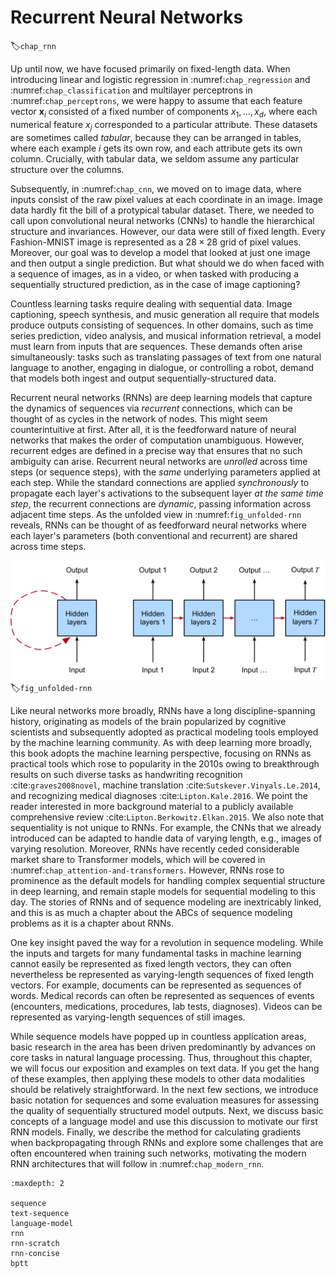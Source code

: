 # Recurrent Neural Networks
:label:`chap_rnn`

Up until now, we have focused primarily on fixed-length data.
When introducing linear and logistic regression
in :numref:`chap_regression` and :numref:`chap_classification`
and multilayer perceptrons in :numref:`chap_perceptrons`,
we were happy to assume that each feature vector $\mathbf{x}_i$
consisted of a fixed number of components $x_1, \dots, x_d$,
where each numerical feature $x_j$
corresponded to a particular attribute.
These datasets are sometimes called *tabular*,
because they can be arranged in tables,
where each example $i$ gets its own row,
and each attribute gets its own column.
Crucially, with tabular data, we seldom
assume any particular structure over the columns.

Subsequently, in :numref:`chap_cnn`,
we moved on to image data, where inputs consist
of the raw pixel values at each coordinate in an image.
Image data hardly fit the bill
of a protypical tabular dataset.
There, we needed to call upon convolutional neural networks (CNNs)
to handle the hierarchical structure and invariances.
However, our data were still of fixed length.
Every Fashion-MNIST image is represented
as a $28 \times 28$ grid of pixel values.
Moreover, our goal was to develop a model
that looked at just one image and then
output a single prediction.
But what should we do when faced with a
sequence of images, as in a video,
or when tasked with producing
a sequentially structured prediction,
as in the case of image captioning?

Countless learning tasks require dealing with sequential data.
Image captioning, speech synthesis, and music generation
all require that models produce outputs consisting of sequences.
In other domains, such as time series prediction,
video analysis, and musical information retrieval,
a model must learn from inputs that are sequences.
These demands often arise simultaneously:
tasks such as translating passages of text
from one natural language to another,
engaging in dialogue, or controlling a robot,
demand that models both ingest and output
sequentially-structured data.


Recurrent neural networks (RNNs) are deep learning models
that capture the dynamics of sequences via
*recurrent* connections, which can be thought of
as cycles in the network of nodes.
This might seem counterintuitive at first.
After all, it is the feedforward nature of neural networks
that makes the order of computation unambiguous.
However, recurrent edges are defined in a precise way
that ensures that no such ambiguity can arise.
Recurrent neural networks are *unrolled* across time steps (or sequence steps),
with the *same* underlying parameters applied at each step.
While the standard connections are applied *synchronously*
to propagate each layer's activations
to the subsequent layer *at the same time step*,
the recurrent connections are *dynamic*,
passing information across adjacent time steps.
As the unfolded view in :numref:`fig_unfolded-rnn` reveals,
RNNs can be thought of as feedforward neural networks
where each layer's parameters (both conventional and recurrent)
are shared across time steps.


![On the left recurrent connections are depicted via cyclic edges. On the right, we unfold the RNN over time steps. Here, recurrent edges span adjacent time steps, while conventional connections are computed synchronously.](../img/unfolded-rnn.svg)
:label:`fig_unfolded-rnn`


Like neural networks more broadly,
RNNs have a long discipline-spanning history,
originating as models of the brain popularized
by cognitive scientists and subsequently adopted
as practical modeling tools employed
by the machine learning community.
As with deep learning more broadly,
this book adopts the machine learning perspective,
focusing on RNNs as practical tools which rose
to popularity in the 2010s owing to
breakthrough results on such diverse tasks
as handwriting recognition :cite:`graves2008novel`,
machine translation :cite:`Sutskever.Vinyals.Le.2014`,
and recognizing medical diagnoses :cite:`Lipton.Kale.2016`.
We point the reader interested in more
background material to a publicly available
comprehensive review :cite:`Lipton.Berkowitz.Elkan.2015`.
We also note that sequentiality is not unique to RNNs.
For example, the CNNs that we already introduced
can be adapted to handle data of varying length,
e.g., images of varying resolution.
Moreover, RNNs have recently ceded considerable
market share to Transformer models,
which will be covered in :numref:`chap_attention-and-transformers`.
However, RNNs rose to prominence as the default models
for handling complex sequential structure in deep learning,
and remain staple models for sequential modeling to this day.
The stories of RNNs and of sequence modeling
are inextricably linked, and this is as much
a chapter about the ABCs of sequence modeling problems
as it is a chapter about RNNs.


One key insight paved the way for a revolution in sequence modeling.
While the inputs and targets for many fundamental tasks in machine learning
cannot easily be represented as fixed length vectors,
they can often nevertheless be represented as
varying-length sequences of fixed length vectors.
For example, documents can be represented as sequences of words.
Medical records can often be represented as sequences of events
(encounters, medications, procedures, lab tests, diagnoses).
Videos can be represented as varying-length sequences of still images.


While sequence models have popped up in countless application areas,
basic research in the area has been driven predominantly
by advances on core tasks in natural language processing.
Thus, throughout this chapter, we will focus
our exposition and examples on text data.
If you get the hang of these examples,
then applying these models to other data modalities
should be relatively straightforward.
In the next few sections, we introduce basic
notation for sequences and some evaluation measures
for assessing the quality of sequentially structured model outputs.
Next, we discuss basic concepts of a language model
and use this discussion to motivate our first RNN models.
Finally, we describe the method for calculating gradients
when backpropagating through RNNs and explore some challenges
that are often encountered when training such networks,
motivating the modern RNN architectures that will follow
in :numref:`chap_modern_rnn`.

```toc
:maxdepth: 2

sequence
text-sequence
language-model
rnn
rnn-scratch
rnn-concise
bptt
```

